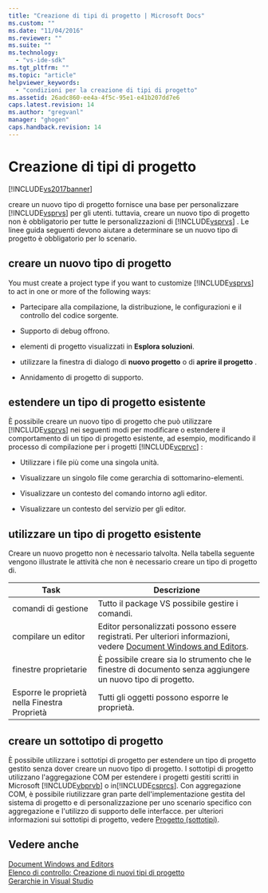 ```yaml
---
title: "Creazione di tipi di progetto | Microsoft Docs"
ms.custom: ""
ms.date: "11/04/2016"
ms.reviewer: ""
ms.suite: ""
ms.technology: 
  - "vs-ide-sdk"
ms.tgt_pltfrm: ""
ms.topic: "article"
helpviewer_keywords: 
  - "condizioni per la creazione di tipi di progetto"
ms.assetid: 26adc860-ee4a-4f5c-95e1-e41b207dd7e6
caps.latest.revision: 14
ms.author: "gregvanl"
manager: "ghogen"
caps.handback.revision: 14
---
```

# Creazione di tipi di progetto
[!INCLUDE[vs2017banner](../../code-quality/includes/vs2017banner.md)]

creare un nuovo tipo di progetto fornisce una base per personalizzare [!INCLUDE[vsprvs](../../code-quality/includes/vsprvs_md.md)] per gli utenti.  tuttavia, creare un nuovo tipo di progetto non è obbligatorio per tutte le personalizzazioni di [!INCLUDE[vsprvs](../../code-quality/includes/vsprvs_md.md)] .  Le linee guida seguenti devono aiutare a determinare se un nuovo tipo di progetto è obbligatorio per lo scenario.  
  
## creare un nuovo tipo di progetto  
 You must create a project type if you want to customize [!INCLUDE[vsprvs](../../code-quality/includes/vsprvs_md.md)] to act in one or more of the following ways:  
  
-   Partecipare alla compilazione, la distribuzione, le configurazioni e il controllo del codice sorgente.  
  
-   Supporto di debug offrono.  
  
-   elementi di progetto visualizzati in **Esplora soluzioni**.  
  
-   utilizzare la finestra di dialogo di **nuovo progetto** o di **aprire il progetto** .  
  
-   Annidamento di progetto di supporto.  
  
## estendere un tipo di progetto esistente  
 È possibile creare un nuovo tipo di progetto che può utilizzare [!INCLUDE[vsprvs](../../code-quality/includes/vsprvs_md.md)] nei seguenti modi per modificare o estendere il comportamento di un tipo di progetto esistente, ad esempio, modificando il processo di compilazione per i progetti [!INCLUDE[vcprvc](../../code-quality/includes/vcprvc_md.md)] :  
  
-   Utilizzare i file più come una singola unità.  
  
-   Visualizzare un singolo file come gerarchia di sottomarino\-elementi.  
  
-   Visualizzare un contesto del comando intorno agli editor.  
  
-   Visualizzare un contesto del servizio per gli editor.  
  
## utilizzare un tipo di progetto esistente  
 Creare un nuovo progetto non è necessario talvolta.  Nella tabella seguente vengono illustrate le attività che non è necessario creare un tipo di progetto di.  
  
|Task|Descrizione|  
|----------|-----------------|  
|comandi di gestione|Tutto il package VS possibile gestire i comandi.|  
|compilare un editor|Editor personalizzati possono essere registrati.  Per ulteriori informazioni, vedere [Document Windows and Editors](http://msdn.microsoft.com/it-it/603625e1-62b6-413a-bc44-089346e166bc).|  
|finestre proprietarie|È possibile creare sia lo strumento che le finestre di documento senza aggiungere un nuovo tipo di progetto.|  
|Esporre le proprietà nella Finestra Proprietà|Tutti gli oggetti possono esporre le proprietà.|  
  
## creare un sottotipo di progetto  
 È possibile utilizzare i sottotipi di progetto per estendere un tipo di progetto gestito senza dover creare un nuovo tipo di progetto.  I sottotipi di progetto utilizzano l'aggregazione COM per estendere i progetti gestiti scritti in Microsoft [!INCLUDE[vbprvb](../../code-quality/includes/vbprvb_md.md)] o in[!INCLUDE[csprcs](../../data-tools/includes/csprcs_md.md)].  Con aggregazione COM, è possibile riutilizzare gran parte dell'implementazione gestita del sistema di progetto e di personalizzazione per uno scenario specifico con aggregazione e l'utilizzo di supporto delle interfacce.  per ulteriori informazioni sui sottotipi di progetto, vedere [Progetto \(sottotipi\)](../../extensibility/internals/project-subtypes.md).  
  
## Vedere anche  
 [Document Windows and Editors](http://msdn.microsoft.com/it-it/603625e1-62b6-413a-bc44-089346e166bc)   
 [Elenco di controllo: Creazione di nuovi tipi di progetto](../../extensibility/internals/checklist-creating-new-project-types.md)   
 [Gerarchie in Visual Studio](../../extensibility/internals/hierarchies-in-visual-studio.md)